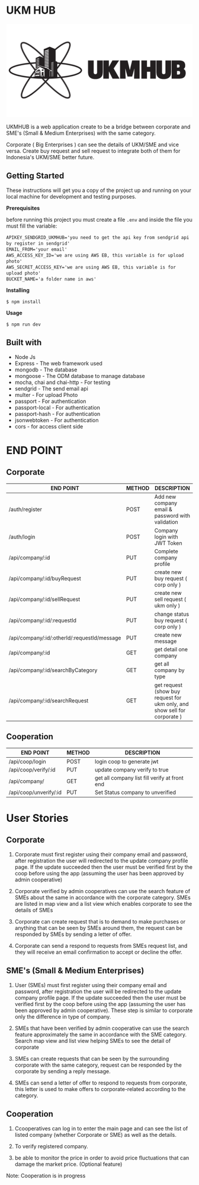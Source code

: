 # UKM HUB
![UKMHUB](ukmhub.png?raw=true "Optional Title")

UKMHUB is a web application create to be a bridge between corporate and SME's (Small & Medium Enterprises) with the same category.

Corporate ( Big Enterprises ) can see the details of UKM/SME and vice versa. Create buy request and sell request to integrate both of them for Indonesia's UKM/SME
better future.

## Getting Started
These instructions will get you a copy of the project up and running on your local machine for development and testing purposes.

**Prerequisites**

before running this project you must create a file `.env` and inside the file you must fill the variable:
```
APIKEY_SENDGRID_UKMHUB='you need to get the api key from sendgrid api by register in sendgrid'
EMAIL_FROM='your email'
AWS_ACCESS_KEY_ID='we are using AWS EB, this variable is for upload photo'
AWS_SECRET_ACCESS_KEY='we are using AWS EB, this variable is for upload photo'
BUCKET_NAME='a folder name in aws'
```

**Installing**
```
$ npm install
```

**Usage**
```
$ npm run dev
```

## Built with
* Node Js
* Express - The web framework used
* mongodb - The database
* mongoose - The ODM database to manage database
* mocha, chai and chai-http - For testing
* sendgrid - The send email api
* multer - For upload Photo
* passport - For authentication
* passport-local - For authentication
* passport-hash - For authentication
* jsonwebtoken - For authentication
* cors - for access client side

# END POINT

## Corporate

| END POINT                                 | METHOD | DESCRIPTION                                             
|-------------------------------------------|--------|--------------------------------------------------
| /auth/register                            | POST   | Add new company email & password with validation
| /auth/login                               | POST   | Company login with JWT Token                     
| /api/company/:id                          | PUT    | Complete company profile                         
| /api/company/:id/buyRequest               | PUT    | create new buy request ( corp only )             
| /api/company/:id/sellRequest              | PUT    | create new sell request ( ukm only )             
| /api/company/:id/:requestId               | PUT    | change status buy request ( corp only )                
| /api/company/:id/:otherId/:requestId/message| PUT  | create new message                     
| /api/company/:id                          | GET    | get detail one company                           
| /api/company/:id/searchByCategory         | GET    | get all company by type           
| /api/company/:id/searchRequest            | GET    | get request  (show buy request for ukm only, and show sell for corporate )                 


## Cooperation

| END POINT                 | METHOD | DESCRIPTION                                             
|---------------------------|--------|-----------------------------------------------
| /api/coop/login           | POST   | login coop to generate jwt                                                            
| /api/coop/verify/:id      | PUT    | update company verify to true                    
| /api/company/             | GET    | get all company list fill verify at front end    
| /api/coop/unverify/:id    | PUT    | Set Status company to unverified                  


# User Stories

## Corporate

1.  Corporate must first register using their company email and password, after registration the user will redirected to the update company profile page. If the update succeeded then the user must be verified first by the coop before using the app (assuming the user has been approved by admin cooperative)

2. Corporate verified by admin cooperatives can use the search feature of SMEs about the same in accordance with the corporate category. SMEs are listed in map view and a list view which enables corporate to see the details of SMEs

3. Corporate can create request that is to demand to make purchases or anything that can be seen by SMEs around them, the request can be responded by SMEs by sending a letter of offer.

4. Corporate can send a respond to requests from SMEs request list, and they will receive an email confirmation to accept or decline the offer.

## SME's (Small & Medium Enterprises)

1. User (SMEs) must first register using their company email and password, after registration the user will be redirected to the update company profile page. If the update succeeded then the user must be verified first by the coop before using the app (assuming the user has been approved by admin cooperative). These step is similar to corporate only the difference in type of company.

2. SMEs that have been verified by admin cooperative can use the search feature approximately the same in accordance with the SME category. Search map view and list view helping SMEs to see the detail of corporate

3. SMEs can create requests that can be seen by the surrounding corporate with the same category, request can be responded by the corporate by sending a reply message.

4. SMEs can send a letter of offer to respond to requests from corporate, this letter is used to make offers to corporate-related according to the category.

## Cooperation

1. Ccooperatives can log in to enter the main page and can see the list of listed company (whether Corporate or SME) as well as the details.

2. To verify registered company.

3. be able to monitor the price in order to avoid price fluctuations that can damage the market price. (Optional feature)

Note: Cooperation is in progress
